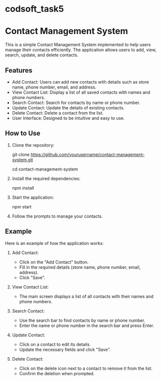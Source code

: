 # codsoft_task5

# Contact Management System

This is a simple Contact Management System implemented to help users manage their contacts efficiently. The application allows users to add, view, search, update, and delete contacts.

## Features

- Add Contact: Users can add new contacts with details such as store name, phone number, email, and address.
- View Contact List: Display a list of all saved contacts with names and phone numbers.
- Search Contact: Search for contacts by name or phone number.
- Update Contact: Update the details of existing contacts.
- Delete Contact: Delete a contact from the list.
- User Interface: Designed to be intuitive and easy to use.

## How to Use

1. Clone the repository:
   
    git clone https://github.com/yourusername/contact-management-system.git
    
    cd contact-management-system
    

2. Install the required dependencies:
    
    npm install
    

3. Start the application:
    
    npm start
    

4. Follow the prompts to manage your contacts.

## Example

Here is an example of how the application works:

1. Add Contact:
    - Click on the "Add Contact" button.
    - Fill in the required details (store name, phone number, email, address).
    - Click "Save".

2. View Contact List:
    - The main screen displays a list of all contacts with their names and phone numbers.

3. Search Contact:
    - Use the search bar to find contacts by name or phone number.
    - Enter the name or phone number in the search bar and press Enter.

4. Update Contact:
    - Click on a contact to edit its details.
    - Update the necessary fields and click "Save".

5. Delete Contact:
    - Click on the delete icon next to a contact to remove it from the list.
    - Confirm the deletion when prompted.
